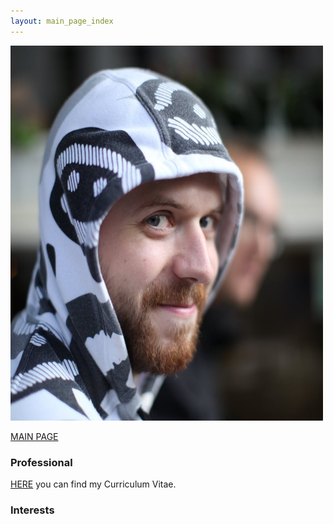 ```yaml
---
layout: main_page_index
---
```


<img src="https://github.com/soukupmarek-edin/soukupmarek-edin.github.io/blob/main/pictures/face.jpg" alt="Girl in a jacket" style="width:500px;height:600px;">

[MAIN PAGE](https://soukupmarek-edin.github.io/)

### Professional

[HERE](./Curriculum_Vitae.pdf) you can find my Curriculum Vitae.

### Interests
